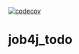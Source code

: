 

[![codecov](https://codecov.io/gh/vovkalexander/job4j_todo/branch/master/graph/badge.svg?token=QWORPBV8ZN)](https://codecov.io/gh/vovkalexander/job4j_todo)


# job4j_todo







